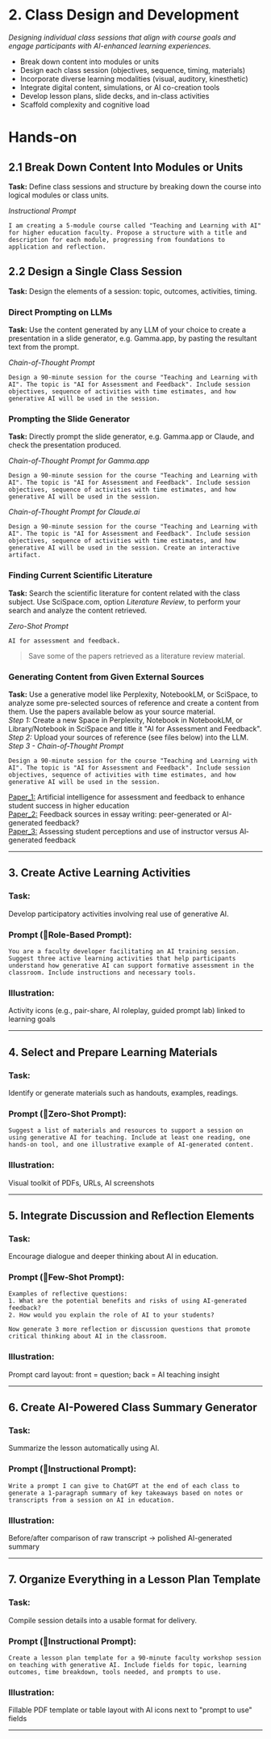 # 2. Class Design and Development
*Designing individual class sessions that align with course goals and engage participants with AI-enhanced learning experiences.*

- Break down content into modules or units  
- Design each class session (objectives, sequence, timing, materials)  
- Incorporate diverse learning modalities (visual, auditory, kinesthetic)  
- Integrate digital content, simulations, or AI co-creation tools  
- Develop lesson plans, slide decks, and in-class activities  
- Scaffold complexity and cognitive load  

# Hands-on

## 2.1 Break Down Content Into Modules or Units
**Task:**
Define class sessions and structure by breaking down the course into logical modules or class units.

*Instructional Prompt*
```
I am creating a 5-module course called "Teaching and Learning with AI" for higher education faculty. Propose a structure with a title and description for each module, progressing from foundations to application and reflection.
```

## 2.2 Design a Single Class Session
**Task:**
Design the elements of a session: topic, outcomes, activities, timing.

### Direct Prompting on LLMs
**Task:**
Use the content generated by any LLM of your choice to create a presentation in a slide generator, e.g. Gamma.app, by pasting the resultant text from the prompt.

*Chain-of-Thought Prompt*
```
Design a 90-minute session for the course "Teaching and Learning with AI". The topic is "AI for Assessment and Feedback". Include session objectives, sequence of activities with time estimates, and how generative AI will be used in the session.
```

### Prompting the Slide Generator
**Task:**
Directly prompt the slide generator, e.g. Gamma.app or Claude, and check the presentation produced.

*Chain-of-Thought Prompt for Gamma.app*
```
Design a 90-minute session for the course "Teaching and Learning with AI". The topic is "AI for Assessment and Feedback". Include session objectives, sequence of activities with time estimates, and how generative AI will be used in the session.
```

*Chain-of-Thought Prompt for Claude.ai*
```
Design a 90-minute session for the course "Teaching and Learning with AI". The topic is "AI for Assessment and Feedback". Include session objectives, sequence of activities with time estimates, and how generative AI will be used in the session. Create an interactive artifact.
```

### Finding Current Scientific Literature
**Task:**
Search the scientific literature for content related with the class subject. Use SciSpace.com, option *Literature Review*, to perform your search and analyze the content retrieved.

*Zero-Shot Prompt*
```
AI for assessment and feedback.
```
> Save some of the papers retrieved as a literature review material.

### Generating Content from Given External Sources
**Task:**
Use a generative model like Perplexity, NotebookLM, or SciSpace, to analyze some pre-selected sources of reference and create a content from them. Use the papers available below as your source material. <br>
*Step 1:* Create a new Space in Perplexity, Notebook in NotebookLM, or Library/Notebook in SciSpace and title it "AI for Assessment and Feedback". <br>
*Step 2:* Upload your sources of reference (see files below) into the LLM. 
*Step 3 - Chain-of-Thought Prompt*
```
Design a 90-minute session for the course "Teaching and Learning with AI". The topic is "AI for Assessment and Feedback". Include session objectives, sequence of activities with time estimates, and how generative AI will be used in the session.
```
[Paper_1:](./Data/AIforAssessmentandFeedback.pdf) Artificial intelligence for assessment and feedback to enhance student success in higher education <br>
[Paper_2:](./Data/Feedbacksourcesinessaywriting.pdf) Feedback sources in essay writing: peer-generated or AI-generated feedback? <br>
[Paper_3:](./Data/Assessingstudentperceptions.pdf) Assessing student perceptions and use of instructor versus AI‐generated feedback <br>

---

## 3. Create Active Learning Activities

### Task:
Develop participatory activities involving real use of generative AI.

### Prompt (🔹Role-Based Prompt):
```
You are a faculty developer facilitating an AI training session. Suggest three active learning activities that help participants understand how generative AI can support formative assessment in the classroom. Include instructions and necessary tools.
```

### Illustration:
Activity icons (e.g., pair-share, AI roleplay, guided prompt lab) linked to learning goals

---

## 4. Select and Prepare Learning Materials

### Task:
Identify or generate materials such as handouts, examples, readings.

### Prompt (🔹Zero-Shot Prompt):
```
Suggest a list of materials and resources to support a session on using generative AI for teaching. Include at least one reading, one hands-on tool, and one illustrative example of AI-generated content.
```

### Illustration:
Visual toolkit of PDFs, URLs, AI screenshots

---

## 5. Integrate Discussion and Reflection Elements

### Task:
Encourage dialogue and deeper thinking about AI in education.

### Prompt (🔹Few-Shot Prompt):
```
Examples of reflective questions:
1. What are the potential benefits and risks of using AI-generated feedback?
2. How would you explain the role of AI to your students?

Now generate 3 more reflection or discussion questions that promote critical thinking about AI in the classroom.
```

### Illustration:
Prompt card layout: front = question; back = AI teaching insight

---

## 6. Create AI-Powered Class Summary Generator

### Task:
Summarize the lesson automatically using AI.

### Prompt (🔹Instructional Prompt):
```
Write a prompt I can give to ChatGPT at the end of each class to generate a 1-paragraph summary of key takeaways based on notes or transcripts from a session on AI in education.
```

### Illustration:
Before/after comparison of raw transcript → polished AI-generated summary

---

## 7. Organize Everything in a Lesson Plan Template

### Task:
Compile session details into a usable format for delivery.

### Prompt (🔹Instructional Prompt):
```
Create a lesson plan template for a 90-minute faculty workshop session on teaching with generative AI. Include fields for topic, learning outcomes, time breakdown, tools needed, and prompts to use.
```

### Illustration:
Fillable PDF template or table layout with AI icons next to "prompt to use" fields

---


